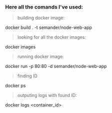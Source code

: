 ### Here all the comands I've used:

> building docker image:

docker build . -t semander/node-web-app

> looking for all the docker images:

docker images

> running docker image:

docker run -p 80:80 -d semander/node-web-app

> finding ID

docker ps

> outputing logs with found ID:

docker logs <container_id>
